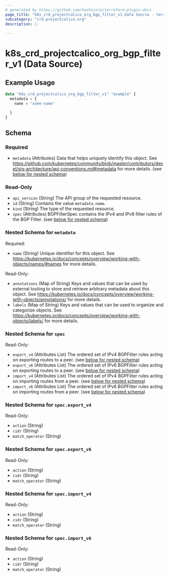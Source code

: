 ```yaml
---
# generated by https://github.com/hashicorp/terraform-plugin-docs
page_title: "k8s_crd_projectcalico_org_bgp_filter_v1 Data Source - terraform-provider-k8s"
subcategory: "crd.projectcalico.org"
description: |-
  
---
```


# k8s_crd_projectcalico_org_bgp_filter_v1 (Data Source)



## Example Usage

```terraform
data "k8s_crd_projectcalico_org_bgp_filter_v1" "example" {
  metadata = {
    name = "some-name"

  }
}
```

<!-- schema generated by tfplugindocs -->
## Schema

### Required

- `metadata` (Attributes) Data that helps uniquely identify this object. See https://github.com/kubernetes/community/blob/master/contributors/devel/sig-architecture/api-conventions.md#metadata for more details. (see [below for nested schema](#nestedatt--metadata))

### Read-Only

- `api_version` (String) The API group of the requested resource.
- `id` (String) Contains the value `metadata.name`.
- `kind` (String) The type of the requested resource.
- `spec` (Attributes) BGPFilterSpec contains the IPv4 and IPv6 filter rules of the BGP Filter. (see [below for nested schema](#nestedatt--spec))

<a id="nestedatt--metadata"></a>
### Nested Schema for `metadata`

Required:

- `name` (String) Unique identifier for this object. See https://kubernetes.io/docs/concepts/overview/working-with-objects/names/#names for more details.

Read-Only:

- `annotations` (Map of String) Keys and values that can be used by external tooling to store and retrieve arbitrary metadata about this object. See https://kubernetes.io/docs/concepts/overview/working-with-objects/annotations/ for more details.
- `labels` (Map of String) Keys and values that can be used to organize and categorize objects. See https://kubernetes.io/docs/concepts/overview/working-with-objects/labels/ for more details.


<a id="nestedatt--spec"></a>
### Nested Schema for `spec`

Read-Only:

- `export_v4` (Attributes List) The ordered set of IPv4 BGPFilter rules acting on exporting routes to a peer. (see [below for nested schema](#nestedatt--spec--export_v4))
- `export_v6` (Attributes List) The ordered set of IPv6 BGPFilter rules acting on exporting routes to a peer. (see [below for nested schema](#nestedatt--spec--export_v6))
- `import_v4` (Attributes List) The ordered set of IPv4 BGPFilter rules acting on importing routes from a peer. (see [below for nested schema](#nestedatt--spec--import_v4))
- `import_v6` (Attributes List) The ordered set of IPv6 BGPFilter rules acting on importing routes from a peer. (see [below for nested schema](#nestedatt--spec--import_v6))

<a id="nestedatt--spec--export_v4"></a>
### Nested Schema for `spec.export_v4`

Read-Only:

- `action` (String)
- `cidr` (String)
- `match_operator` (String)


<a id="nestedatt--spec--export_v6"></a>
### Nested Schema for `spec.export_v6`

Read-Only:

- `action` (String)
- `cidr` (String)
- `match_operator` (String)


<a id="nestedatt--spec--import_v4"></a>
### Nested Schema for `spec.import_v4`

Read-Only:

- `action` (String)
- `cidr` (String)
- `match_operator` (String)


<a id="nestedatt--spec--import_v6"></a>
### Nested Schema for `spec.import_v6`

Read-Only:

- `action` (String)
- `cidr` (String)
- `match_operator` (String)
